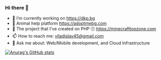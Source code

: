 ### Hi there 👋

<!--
**vlladislav45/vlladislav45** is a ✨ _special_ ✨ repository because its `README.md` (this file) appears on your GitHub profile

Here are some ideas to get you started:

- 🔭 I’m currently working on ...
- 🌱 I’m currently learning ...
- 👯 I’m looking to collaborate on ...

- 🤔 I’m looking for help with my rpg game
- 💬 Ask me about ...
- 📫 How to reach me: ...
- 😄 Pronouns: ...
- ⚡ Fun fact: ...
-->

- 🔭 I’m currently working on https://dkp.bg
- 🐶 Animal help platform https://adoptmebg.com
- 🤔 The project that I've created on PHP 🕔 https://minecrafttopzone.com
- 📫 How to reach me: vlladislav45@gmail.com
- 💬 Ask me about: Web/Mobile development, and Cloud Infrastructure

[![Anurag's GitHub stats](https://github-readme-stats.vercel.app/api?username=vlladislav45)](https://github.com/vlladislav45/github-readme-stats)
